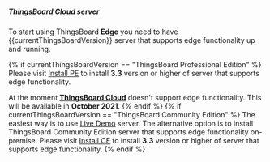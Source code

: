 ##### ThingsBoard Cloud server 

To start using ThingsBoard **Edge** you need to have {{currentThingsBoardVersion}} server that supports edge functionality up and running. 

{% if currentThingsBoardVersion == "ThingsBoard Professional Edition" %}
Please visit [Install PE](/docs/user-guide/install/pe/installation-options/) to install **3.3** version or higher of server that supports edge functionality.

At the moment [**ThingsBoard Cloud**](https://thingsboard.cloud/signup) doesn't support edge functionality. This will be available in **October 2021**.
{% endif %}
{% if currentThingsBoardVersion == "ThingsBoard Community Edition" %}
The easiest way is to use [Live Demo](https://demo.thingsboard.io/signup) server.
The alternative option is to install ThingsBoard Community Edition server that supports edge functionality on-premise.
Please visit [Install CE](/docs/user-guide/install/installation-options/) to install **3.3** version or higher of server that supports edge functionality.
{% endif %}